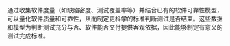 通过收集软件度量（如缺陷密度、测试覆盖率等）并结合已有的软件可靠性模型，可以量化软件质量和可靠性，从而制定更科学的标准判断测试是否结束。这些数据和模型为判断测试充分与否、软件能否交付提供客观依据，因此能够制定有意义的测试完成标准。